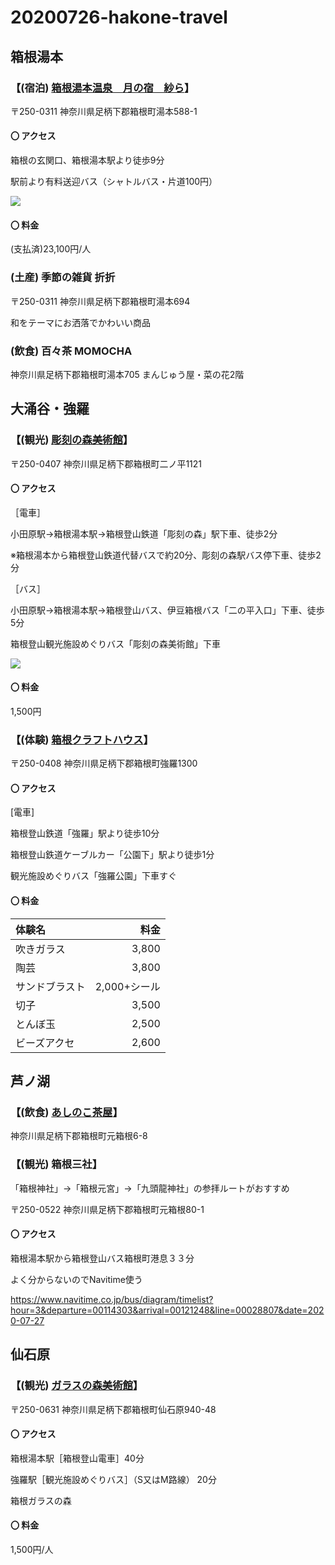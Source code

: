 # 20200726-hakone-travel

## 箱根湯本

### 【(宿泊) [箱根湯本温泉　月の宿　紗ら](https://www.hotespa.net/hotels/sara/)】

〒250-0311 神奈川県足柄下郡箱根町湯本588-1

#### 〇 アクセス

箱根の玄関口、箱根湯本駅より徒歩9分

駅前より有料送迎バス（シャトルバス・片道100円）

![](https://kresort-hotels.com/hotels/sara/rktn/access/images/map.png)

#### 〇 料金

(支払済)23,100円/人

### (土産) 季節の雑貨 折折

〒250-0311 神奈川県足柄下郡箱根町湯本694

和をテーマにお洒落でかわいい商品

### (飲食) 百々茶 MOMOCHA

神奈川県足柄下郡箱根町湯本705 まんじゅう屋・菜の花2階









## 大涌谷・強羅

### 【(観光) [彫刻の森美術館](https://www.hakone-oam.or.jp/)】

〒250-0407 神奈川県足柄下郡箱根町二ノ平1121

#### 〇 アクセス

［電車］

小田原駅→箱根湯本駅→箱根登山鉄道「彫刻の森」駅下車、徒歩2分

※箱根湯本から箱根登山鉄道代替バスで約20分、彫刻の森駅バス停下車、徒歩2分

［バス］

小田原駅→箱根湯本駅→箱根登山バス、伊豆箱根バス「二の平入口」下車、徒歩5分

箱根登山観光施設めぐりバス「彫刻の森美術館」下車

![](https://www.hakone-oam.or.jp/mrmm/mediaorg/pageabout_3_0.gif)

#### 〇 料金

1,500円

### 【(体験) [箱根クラフトハウス](http://www.crafthouse.org/)】

〒250-0408 神奈川県足柄下郡箱根町強羅1300

#### 〇 アクセス

[電車]

箱根登山鉄道「強羅」駅より徒歩10分

箱根登山鉄道ケーブルカー「公園下」駅より徒歩1分

観光施設めぐりバス「強羅公園」下車すぐ

#### 〇 料金

|体験名|料金|
|:---|---:|
|吹きガラス|3,800|
|陶芸|3,800|
|サンドブラスト|2,000+シール|
|切子|3,500|
|とんぼ玉|2,500|
|ビーズアクセ|2,600|







## 芦ノ湖

### 【(飲食) [あしのこ茶屋](https://www.hakone-kankosen.co.jp/restaurant/ashinokochaya/)】

神奈川県足柄下郡箱根町元箱根6-8

### 【(観光) 箱根三社】

「箱根神社」→「箱根元宮」→「九頭龍神社」の参拝ルートがおすすめ

〒250-0522 神奈川県足柄下郡箱根町元箱根80-1

#### 〇 アクセス

箱根湯本駅から箱根登山バス箱根町港息３３分

よく分からないのでNavitime使う

https://www.navitime.co.jp/bus/diagram/timelist?hour=3&departure=00114303&arrival=00121248&line=00028807&date=2020-07-27





## 仙石原

### 【(観光) [ガラスの森美術館](https://www.hakone-garasunomori.jp/)】

〒250-0631 神奈川県足柄下郡箱根町仙石原940-48

#### 〇 アクセス

箱根湯本駅［箱根登山電車］40分

強羅駅［観光施設めぐりバス］（S又はM路線） 20分

箱根ガラスの森

#### 〇 料金

1,500円/人

